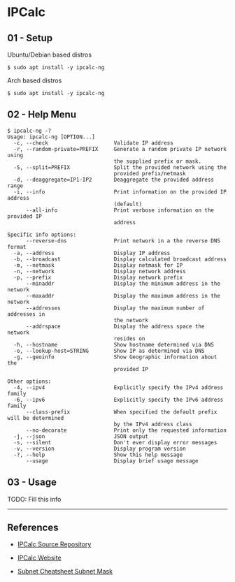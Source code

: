 # IPCalc

## 01 - Setup

Ubuntu/Debian based distros

```
$ sudo apt install -y ipcalc-ng
```

Arch based distros

```
$ sudo apt install -y ipcalc-ng
```

## 02 - Help Menu

```
$ ipcalc-ng -?
Usage: ipcalc-ng [OPTION...]
  -c, --check                     Validate IP address
  -r, --random-private=PREFIX     Generate a random private IP network using
                                  the supplied prefix or mask.
  -S, --split=PREFIX              Split the provided network using the
                                  provided prefix/netmask
  -d, --deaggregate=IP1-IP2       Deaggregate the provided address range
  -i, --info                      Print information on the provided IP address
                                  (default)
      --all-info                  Print verbose information on the provided IP
                                  address

Specific info options:
      --reverse-dns               Print network in a the reverse DNS format
  -a, --address                   Display IP address
  -b, --broadcast                 Display calculated broadcast address
  -m, --netmask                   Display netmask for IP
  -n, --network                   Display network address
  -p, --prefix                    Display network prefix
      --minaddr                   Display the minimum address in the network
      --maxaddr                   Display the maximum address in the network
      --addresses                 Display the maximum number of addresses in
                                  the network
      --addrspace                 Display the address space the network
                                  resides on
  -h, --hostname                  Show hostname determined via DNS
  -o, --lookup-host=STRING        Show IP as determined via DNS
  -g, --geoinfo                   Show Geographic information about the
                                  provided IP

Other options:
  -4, --ipv4                      Explicitly specify the IPv4 address family
  -6, --ipv6                      Explicitly specify the IPv6 address family
      --class-prefix              When specified the default prefix will be determined
                                  by the IPv4 address class
      --no-decorate               Print only the requested information
  -j, --json                      JSON output
  -s, --silent                    Don't ever display error messages
  -v, --version                   Display program version
  -?, --help                      Show this help message
      --usage                     Display brief usage message
```

## 03 - Usage

TODO: Fill this info

---
## References

- [IPCalc Source Repository](https://gitlab.com/ipcalc/ipcalc)

- [IPCalc Website](https://jodies.de/ipcalc)

- [Subnet Cheatsheet Subnet Mask](https://www.freecodecamp.org/news/subnet-cheat-sheet-24-subnet-mask-30-26-27-29-and-other-ip-address-cidr-network-references/)